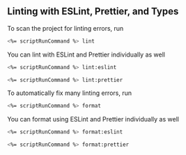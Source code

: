 ## Linting with ESLint, Prettier, and Types
To scan the project for linting errors, run
```bash
<%= scriptRunCommand %> lint
```

You can lint with ESLint and Prettier individually as well
```bash
<%= scriptRunCommand %> lint:eslint
```
```bash
<%= scriptRunCommand %> lint:prettier
```

To automatically fix many linting errors, run
```bash
<%= scriptRunCommand %> format
```

You can format using ESLint and Prettier individually as well
```bash
<%= scriptRunCommand %> format:eslint
```
```bash
<%= scriptRunCommand %> format:prettier
```
